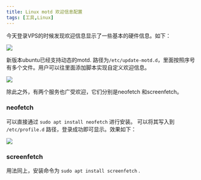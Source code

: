 ```yaml
---
title: Linux motd 欢迎信息配置
tags: [工具,Linux]
---
```

今天登录VPS的时候发现欢迎信息显示了一些基本的硬件信息。如下：

![](https://cdn.jsdelivr.net/gh/ahoopia/image/cs/20240126225941.png)

新版本ubuntu已经支持动态的motd. 路径为`/etc/update-motd.d`，里面按照序号有多个文件。用户可以往里面添加脚本实现自定义欢迎信息。

![](https://cdn.jsdelivr.net/gh/ahoopia/image/cs/20240126230159.png)

除此之外，有两个服务也广受欢迎，它们分别是neofetch 和screenfetch。

### neofetch
可以直接通过 `sudo apt install neofetch` 进行安装。
可以将其写入到 `/etc/profile.d` 路径，登录成功即可显示。效果如下：

![](https://cdn.jsdelivr.net/gh/ahoopia/image/cs/20240126230821.png)

### screenfetch
用法同上，安装命令为 `sudo apt install screenfetch` .